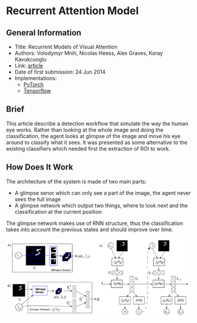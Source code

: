 # Recurrent Attention Model

## General Information

- Title: Recurrent Models of Visual Attention
- Authors: Volodymyr Mnih, Nicolas Heess, Alex Graves, Koray Kavukcuoglu
- Link: [article](https://arxiv.org/abs/1406.6247)
- Date of first submission: 24 Jun 2014
- Implementations:
    - [PyTorch](https://github.com/kevinzakka/recurrent-visual-attention)
    - [Tensorflow](https://github.com/jlindsey15/RAM)

## Brief

This article describe a detection workflow that simulate the way the human eye works. Rather than looking at the whole image and doing the classification, the agent looks at glimpse of the image and move his eye around to classify what it sees. It was presented as some alternative to the existing classifiers which needed first the extraction of ROI to work.

## How Does It Work

The architecture of the system is made of two main parts:

- A glimpse senor which can only see a part of the image, the agent never sees the full image
- A glimpse network which output two things, where to look next and the classification at the current position

The glimpse network makes use of RNN structure, thus the classification takes into account the previous states and should improve over time.

![RAM Description](https://github.com/D3lt4lph4/papers/blob/master/docs/images/imageclassif/ram/ram-network.png?raw=true "RAM Framework")